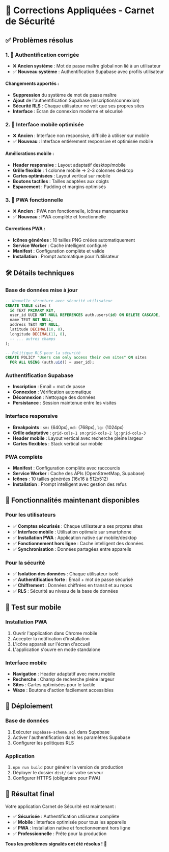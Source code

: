 # 🔧 Corrections Appliquées - Carnet de Sécurité

## ✅ Problèmes résolus

### 1. 🔐 **Authentification corrigée**
- ❌ **Ancien système** : Mot de passe maître global non lié à un utilisateur
- ✅ **Nouveau système** : Authentification Supabase avec profils utilisateur

#### **Changements apportés :**
- **Suppression** du système de mot de passe maître
- **Ajout** de l'authentification Supabase (inscription/connexion)
- **Sécurité RLS** : Chaque utilisateur ne voit que ses propres sites
- **Interface** : Écran de connexion moderne et sécurisé

### 2. 📱 **Interface mobile optimisée**
- ❌ **Ancien** : Interface non responsive, difficile à utiliser sur mobile
- ✅ **Nouveau** : Interface entièrement responsive et optimisée mobile

#### **Améliorations mobile :**
- **Header responsive** : Layout adaptatif desktop/mobile
- **Grille flexible** : 1 colonne mobile → 2-3 colonnes desktop
- **Cartes optimisées** : Layout vertical sur mobile
- **Boutons tactiles** : Tailles adaptées aux doigts
- **Espacement** : Padding et margins optimisés

### 3. 🚀 **PWA fonctionnelle**
- ❌ **Ancien** : PWA non fonctionnelle, icônes manquantes
- ✅ **Nouveau** : PWA complète et fonctionnelle

#### **Corrections PWA :**
- **Icônes générées** : 10 tailles PNG créées automatiquement
- **Service Worker** : Cache intelligent configuré
- **Manifest** : Configuration complète et valide
- **Installation** : Prompt automatique pour l'utilisateur

## 🛠️ **Détails techniques**

### **Base de données mise à jour**
```sql
-- Nouvelle structure avec sécurité utilisateur
CREATE TABLE sites (
  id TEXT PRIMARY KEY,
  user_id UUID NOT NULL REFERENCES auth.users(id) ON DELETE CASCADE,
  name TEXT NOT NULL,
  address TEXT NOT NULL,
  latitude DECIMAL(10, 8),
  longitude DECIMAL(11, 8),
  -- ... autres champs
);

-- Politique RLS pour la sécurité
CREATE POLICY "Users can only access their own sites" ON sites
  FOR ALL USING (auth.uid() = user_id);
```

### **Authentification Supabase**
- **Inscription** : Email + mot de passe
- **Connexion** : Vérification automatique
- **Déconnexion** : Nettoyage des données
- **Persistance** : Session maintenue entre les visites

### **Interface responsive**
- **Breakpoints** : `sm:` (640px), `md:` (768px), `lg:` (1024px)
- **Grille adaptative** : `grid-cols-1 sm:grid-cols-2 lg:grid-cols-3`
- **Header mobile** : Layout vertical avec recherche pleine largeur
- **Cartes flexibles** : Stack vertical sur mobile

### **PWA complète**
- **Manifest** : Configuration complète avec raccourcis
- **Service Worker** : Cache des APIs (OpenStreetMap, Supabase)
- **Icônes** : 10 tailles générées (16x16 à 512x512)
- **Installation** : Prompt intelligent avec gestion des refus

## 🎯 **Fonctionnalités maintenant disponibles**

### **Pour les utilisateurs**
- ✅ **Comptes sécurisés** : Chaque utilisateur a ses propres sites
- ✅ **Interface mobile** : Utilisation optimale sur smartphone
- ✅ **Installation PWA** : Application native sur mobile/desktop
- ✅ **Fonctionnement hors ligne** : Cache intelligent des données
- ✅ **Synchronisation** : Données partagées entre appareils

### **Pour la sécurité**
- ✅ **Isolation des données** : Chaque utilisateur isolé
- ✅ **Authentification forte** : Email + mot de passe sécurisé
- ✅ **Chiffrement** : Données chiffrées en transit et au repos
- ✅ **RLS** : Sécurité au niveau de la base de données

## 📱 **Test sur mobile**

### **Installation PWA**
1. Ouvrir l'application dans Chrome mobile
2. Accepter la notification d'installation
3. L'icône apparaît sur l'écran d'accueil
4. L'application s'ouvre en mode standalone

### **Interface mobile**
- **Navigation** : Header adaptatif avec menu mobile
- **Recherche** : Champ de recherche pleine largeur
- **Sites** : Cartes optimisées pour le tactile
- **Waze** : Boutons d'action facilement accessibles

## 🚀 **Déploiement**

### **Base de données**
1. Exécuter `supabase-schema.sql` dans Supabase
2. Activer l'authentification dans les paramètres Supabase
3. Configurer les politiques RLS

### **Application**
1. `npm run build` pour générer la version de production
2. Déployer le dossier `dist/` sur votre serveur
3. Configurer HTTPS (obligatoire pour PWA)

## 🎉 **Résultat final**

Votre application Carnet de Sécurité est maintenant :
- ✅ **Sécurisée** : Authentification utilisateur complète
- ✅ **Mobile** : Interface optimisée pour tous les appareils
- ✅ **PWA** : Installation native et fonctionnement hors ligne
- ✅ **Professionnelle** : Prête pour la production

**Tous les problèmes signalés ont été résolus !** 🚀
